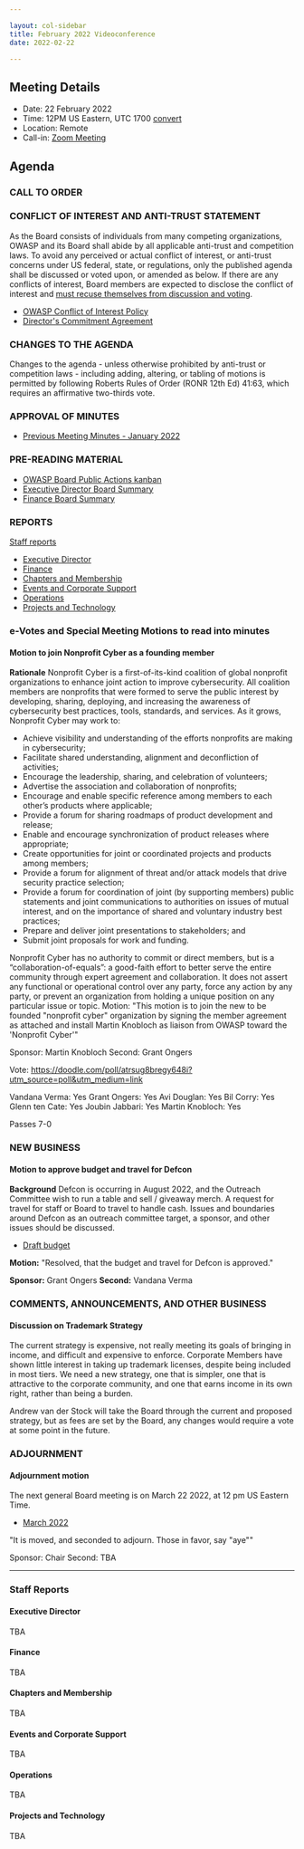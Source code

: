 ```yaml
---

layout: col-sidebar
title: February 2022 Videoconference
date: 2022-02-22

---
```


## Meeting Details

- Date: 22 February 2022
- Time: 12PM US Eastern, UTC 1700 [convert](https://www.timeanddate.com/worldclock/meetingdetails.html?year=2022&month=2&day=22&hour=17&min=0&sec=0&p1=398&p2=16&p3=110&p4=197&p5=217&p6=136&p7=179&p8=438)
- Location: Remote
- Call-in: [Zoom Meeting](https://us06web.zoom.us/j/83392905205?pwd=bXpFOG1oSEMwUTJBTjlQMzVsT1FQdz09)

## Agenda

### CALL TO ORDER

<!--
Board Members
- Vandana Verma Sehgal, Grant Ongers, Avi Douglen, Glenn ten Cate, Martin Knobloch, Joubin Jabbari, Bil Corry.

Guests
Andrew van der Stock, Tom Pappas, Dawn Aitken, Harold Blankenship, Lisa Jones, Kelly Santalucia, Lauren Thomas
-->

### CONFLICT OF INTEREST AND ANTI-TRUST STATEMENT

As the Board consists of individuals from many competing organizations, OWASP and its Board shall abide by all applicable anti-trust and competition laws. To avoid any perceived or actual conflict of interest, or anti-trust concerns under US federal, state, or regulations, only the published agenda shall be discussed or voted upon, or amended as below. If there are any conflicts of interest, Board members are expected to disclose the conflict of interest and [must recuse themselves from discussion and voting](https://owasp.org/www-policy/legal/bylaws#section-702-disclosure-required).

- [OWASP Conflict of Interest Policy](https://owasp.org/www-policy/operational/conflict-of-interest)
- [Director's Commitment Agreement](https://owasp.org/www-policy/legal/directors-committment-agreement)

### CHANGES TO THE AGENDA

Changes to the agenda - unless otherwise prohibited by anti-trust or competition laws - including adding, altering, or tabling of motions is permitted by following Roberts Rules of Order (RONR 12th Ed) 41:63, which requires an affirmative two-thirds vote.

### APPROVAL OF MINUTES

- [Previous Meeting Minutes - January 2022](/www-board/meetings-historical/202201.html)

### PRE-READING MATERIAL

- [OWASP Board Public Actions kanban](https://github.com/OWASP/www-board/projects/1)
- [Executive Director Board Summary](TBA)
- [Finance Board Summary](TBA)

### REPORTS

[Staff reports](#staff-reports)

- [Executive Director](#executive-director)
- [Finance](#finance)
- [Chapters and Membership](#chapters-and-membership)
- [Events and Corporate Support](#events-and-corporate-support)
- [Operations](#operations)
- [Projects and Technology](#projects-and-technology)

### e-Votes and Special Meeting Motions to read into minutes

#### Motion to join Nonprofit Cyber as a founding member

**Rationale**  Nonprofit Cyber is a first-of-its-kind coalition of global nonprofit organizations to enhance joint action to improve cybersecurity. All coalition members are nonprofits that were formed to serve the public interest by developing, sharing, deploying, and increasing the awareness of cybersecurity best practices, tools, standards, and services. 
As it grows, Nonprofit Cyber may work to:

- Achieve visibility and understanding of the efforts nonprofits are making in cybersecurity;
- Facilitate shared understanding, alignment and deconfliction of activities;
- Encourage the leadership, sharing, and celebration of volunteers;
- Advertise the association and collaboration of nonprofits;
- Encourage and enable specific reference among members to each other’s products where applicable;
- Provide a forum for sharing roadmaps of product development and release;
- Enable and encourage synchronization of product releases where appropriate;
- Create opportunities for joint or coordinated projects and products among members;
- Provide a forum for alignment of threat and/or attack models that drive security practice selection;
- Provide a forum for coordination of joint (by supporting members) public statements and joint communications to authorities on issues of mutual interest, and on the importance of shared and voluntary industry best practices;
- Prepare and deliver joint presentations to stakeholders; and
- Submit joint proposals for work and funding.

Nonprofit Cyber has no authority to commit or direct members, but is a “collaboration-of-equals”: a good-faith effort to better serve the entire community through expert agreement and collaboration. It does not assert any functional or operational control over any party, force any action by any party, or prevent an organization from holding a unique position on any particular issue or topic.
Motion: "This motion is to join the new to be founded "nonprofit cyber" organization by signing the member agreement as attached and install Martin Knobloch as liaison from OWASP toward the 'Nonprofit Cyber'"

Sponsor: Martin Knobloch
Second: Grant Ongers

Vote: https://doodle.com/poll/atrsug8bregy648i?utm_source=poll&utm_medium=link

Vandana Verma: Yes
Grant Ongers: Yes
Avi Douglan: Yes
Bil Corry: Yes
Glenn ten Cate: Yes
Joubin Jabbari: Yes
Martin Knobloch: Yes

Passes 7-0

### NEW BUSINESS

#### Motion to approve budget and travel for Defcon

**Background** Defcon is occurring in August 2022, and the Outreach Committee wish to run a table and sell / giveaway merch. A request for travel for staff or Board to travel to handle cash. Issues and boundaries around Defcon as an outreach committee target, a sponsor, and other issues should be discussed.

- [Draft budget](https://docs.google.com/spreadsheets/d/1hf9OhyTzqoJbn2Ahuw5Jngj76G27aAn0w46-Wucslwc/edit?usp=sharing)

**Motion:** "Resolved, that the budget and travel for Defcon is approved."

**Sponsor:** Grant Ongers
**Second:** Vandana Verma

### COMMENTS, ANNOUNCEMENTS, AND OTHER BUSINESS

#### Discussion on Trademark Strategy

The current strategy is expensive, not really meeting its goals of bringing in income, and difficult and expensive to enforce. Corporate Members have shown little interest in taking up trademark licenses, despite being included in most tiers. We need a new strategy, one that is simpler, one that is attractive to the corporate community, and one that earns income in its own right, rather than being a burden.

Andrew van der Stock will take the Board through the current and proposed strategy, but as fees are set by the Board, any changes would require a vote at some point in the future.

### ADJOURNMENT

#### Adjournment motion

The next general Board meeting is on March 22 2022, at 12 pm US Eastern Time.

- [March 2022](https://owasp.org/www-board/meetings/202203.html)

"It is moved, and seconded to adjourn. Those in favor, say "aye""

Sponsor: Chair
Second: TBA

***

### Staff Reports

#### Executive Director

TBA

#### Finance

TBA

#### Chapters and Membership

TBA

#### Events and Corporate Support

TBA

#### Operations

TBA

#### Projects and Technology

TBA
